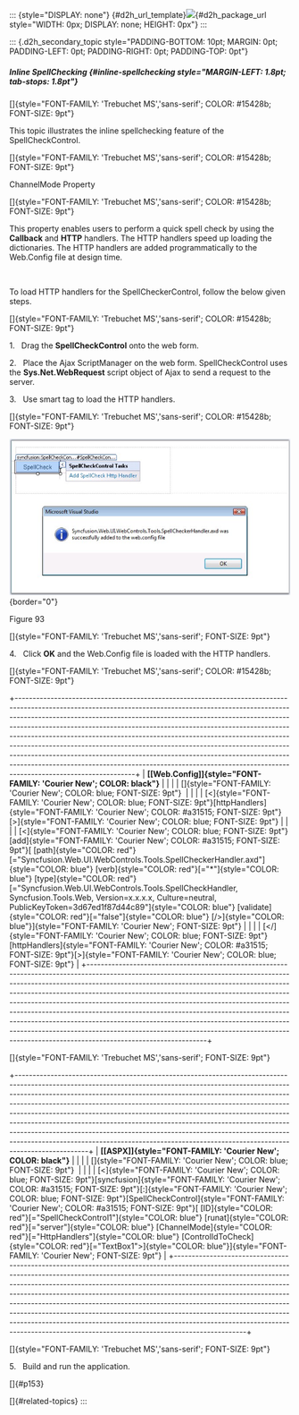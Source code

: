 ::: {style="DISPLAY: none"}
[](ms-xhelp:///?Id=d2h_url_template){#d2h_url_template}![](!package_url!){#d2h_package_url style="WIDTH: 0px; DISPLAY: none; HEIGHT: 0px"}
:::

::: {.d2h_secondary_topic style="PADDING-BOTTOM: 10pt; MARGIN: 0pt; PADDING-LEFT: 0pt; PADDING-RIGHT: 0pt; PADDING-TOP: 0pt"}
##### Inline SpellChecking {#inline-spellchecking style="MARGIN-LEFT: 1.8pt; tab-stops: 1.8pt"}

[]{style="FONT-FAMILY: 'Trebuchet MS','sans-serif'; COLOR: #15428b; FONT-SIZE: 9pt"} 

This topic illustrates the inline spellchecking feature of the SpellCheckControl.

[]{style="FONT-FAMILY: 'Trebuchet MS','sans-serif'; COLOR: #15428b; FONT-SIZE: 9pt"} 

ChannelMode Property

[]{style="FONT-FAMILY: 'Trebuchet MS','sans-serif'; COLOR: #15428b; FONT-SIZE: 9pt"} 

This property enables users to perform a quick spell check by using the **Callback** and **HTTP** handlers. The HTTP handlers speed up loading the dictionaries. The HTTP handlers are added programmatically to the Web.Config file at design time.

 

To load HTTP handlers for the SpellCheckerControl, follow the below given steps.

[]{style="FONT-FAMILY: 'Trebuchet MS','sans-serif'; COLOR: #15428b; FONT-SIZE: 9pt"} 

1.   Drag the **SpellCheckControl** onto the web form.

2.   Place the Ajax ScriptManager on the web form. SpellCheckControl uses the **Sys.Net.WebRequest** script object of Ajax to send a request to the server.

3.   Use smart tag to load the HTTP handlers.

[]{style="FONT-FAMILY: 'Trebuchet MS','sans-serif'; COLOR: #15428b; FONT-SIZE: 9pt"} 

![](ImagesExt/image72_158.jpg){border="0"}

Figure 93

[]{style="FONT-FAMILY: 'Trebuchet MS','sans-serif'; FONT-SIZE: 9pt"} 

4.   Click **OK** and the Web.Config file is loaded with the HTTP handlers.

[]{style="FONT-FAMILY: 'Trebuchet MS','sans-serif'; COLOR: #15428b; FONT-SIZE: 9pt"} 

+---------------------------------------------------------------------------------------------------------------------------------------------------------------------------------------------------------------------------------------------------------------------------------------------------------------------------------------------------------------------------------------------------------------------------------------------------------------------------------------------------------------------------------------------------------------------------------------------------------------------------------------------------------------------------------+
| **[\[Web.Config\]]{style="FONT-FAMILY: 'Courier New'; COLOR: black"}**                                                                                                                                                                                                                                                                                                                                                                                                                                                                                                                                                                                                          |
|                                                                                                                                                                                                                                                                                                                                                                                                                                                                                                                                                                                                                                                                                 |
| []{style="FONT-FAMILY: 'Courier New'; COLOR: blue; FONT-SIZE: 9pt"}                                                                                                                                                                                                                                                                                                                                                                                                                                                                                                                                                                                                             |
|                                                                                                                                                                                                                                                                                                                                                                                                                                                                                                                                                                                                                                                                                 |
| [\<]{style="FONT-FAMILY: 'Courier New'; COLOR: blue; FONT-SIZE: 9pt"}[httpHandlers]{style="FONT-FAMILY: 'Courier New'; COLOR: #a31515; FONT-SIZE: 9pt"}[\>]{style="FONT-FAMILY: 'Courier New'; COLOR: blue; FONT-SIZE: 9pt"}                                                                                                                                                                                                                                                                                                                                                                                                                                                    |
|                                                                                                                                                                                                                                                                                                                                                                                                                                                                                                                                                                                                                                                                                 |
| [\<]{style="FONT-FAMILY: 'Courier New'; COLOR: blue; FONT-SIZE: 9pt"}[add]{style="FONT-FAMILY: 'Courier New'; COLOR: #a31515; FONT-SIZE: 9pt"}[ [path]{style="COLOR: red"}[=\"Syncfusion.Web.UI.WebControls.Tools.SpellCheckerHandler.axd\"]{style="COLOR: blue"} [verb]{style="COLOR: red"}[=\"\*\"]{style="COLOR: blue"} [type]{style="COLOR: red"}[=\"Syncfusion.Web.UI.WebControls.Tools.SpellCheckHandler, Syncfusion.Tools.Web, Version=x.x.x.x, Culture=neutral, PublicKeyToken=3d67ed1f87d44c89\"]{style="COLOR: blue"} [validate]{style="COLOR: red"}[=\"false\"]{style="COLOR: blue"} [/\>]{style="COLOR: blue"}]{style="FONT-FAMILY: 'Courier New'; FONT-SIZE: 9pt"} |
|                                                                                                                                                                                                                                                                                                                                                                                                                                                                                                                                                                                                                                                                                 |
| [\</]{style="FONT-FAMILY: 'Courier New'; COLOR: blue; FONT-SIZE: 9pt"}[httpHandlers]{style="FONT-FAMILY: 'Courier New'; COLOR: #a31515; FONT-SIZE: 9pt"}[\>]{style="FONT-FAMILY: 'Courier New'; COLOR: blue; FONT-SIZE: 9pt"}                                                                                                                                                                                                                                                                                                                                                                                                                                                   |
+---------------------------------------------------------------------------------------------------------------------------------------------------------------------------------------------------------------------------------------------------------------------------------------------------------------------------------------------------------------------------------------------------------------------------------------------------------------------------------------------------------------------------------------------------------------------------------------------------------------------------------------------------------------------------------+

[]{style="FONT-FAMILY: 'Trebuchet MS','sans-serif'; FONT-SIZE: 9pt"} 

+--------------------------------------------------------------------------------------------------------------------------------------------------------------------------------------------------------------------------------------------------------------------------------------------------------------------------------------------------------------------------------------------------------------------------------------------------------------------------------------------------------------------------------------------------------------------------------------------------------------------------------------------------------------------+
| **[\[ASPX\]]{style="FONT-FAMILY: 'Courier New'; COLOR: black"}**                                                                                                                                                                                                                                                                                                                                                                                                                                                                                                                                                                                                   |
|                                                                                                                                                                                                                                                                                                                                                                                                                                                                                                                                                                                                                                                                    |
| []{style="FONT-FAMILY: 'Courier New'; COLOR: blue; FONT-SIZE: 9pt"}                                                                                                                                                                                                                                                                                                                                                                                                                                                                                                                                                                                                |
|                                                                                                                                                                                                                                                                                                                                                                                                                                                                                                                                                                                                                                                                    |
| [\<]{style="FONT-FAMILY: 'Courier New'; COLOR: blue; FONT-SIZE: 9pt"}[syncfusion]{style="FONT-FAMILY: 'Courier New'; COLOR: #a31515; FONT-SIZE: 9pt"}[:]{style="FONT-FAMILY: 'Courier New'; COLOR: blue; FONT-SIZE: 9pt"}[SpellCheckControl]{style="FONT-FAMILY: 'Courier New'; COLOR: #a31515; FONT-SIZE: 9pt"}[ [ID]{style="COLOR: red"}[=\"SpellCheckControl1\"]{style="COLOR: blue"} [runat]{style="COLOR: red"}[=\"server\"]{style="COLOR: blue"} [ChannelMode]{style="COLOR: red"}[=\"HttpHandlers\"]{style="COLOR: blue"} [ControlIdToCheck]{style="COLOR: red"}[=\"TextBox1\"\>]{style="COLOR: blue"}]{style="FONT-FAMILY: 'Courier New'; FONT-SIZE: 9pt"} |
+--------------------------------------------------------------------------------------------------------------------------------------------------------------------------------------------------------------------------------------------------------------------------------------------------------------------------------------------------------------------------------------------------------------------------------------------------------------------------------------------------------------------------------------------------------------------------------------------------------------------------------------------------------------------+

[]{style="FONT-FAMILY: 'Trebuchet MS','sans-serif'; FONT-SIZE: 9pt"} 

5.   Build and run the application.

[]{#p153} 

[]{#related-topics}
:::
